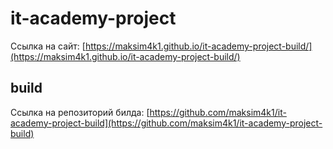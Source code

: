 # it-academy-project
Ссылка на сайт: [https://maksim4k1.github.io/it-academy-project-build/](https://maksim4k1.github.io/it-academy-project-build/)

## build
Ссылка на репозиторий билда: [https://github.com/maksim4k1/it-academy-project-build](https://github.com/maksim4k1/it-academy-project-build)